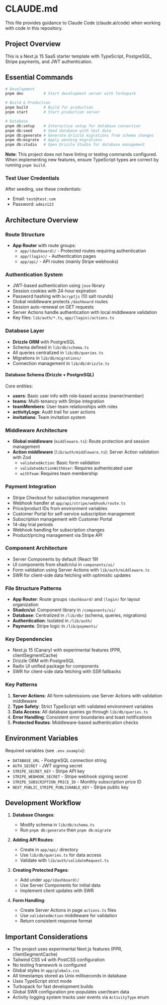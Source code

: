 # CLAUDE.md

This file provides guidance to Claude Code (claude.ai/code) when working with code in this repository.

## Project Overview

This is a Next.js 15 SaaS starter template with TypeScript, PostgreSQL, Stripe payments, and JWT authentication.

## Essential Commands

```bash
# Development
pnpm dev         # Start development server with Turbopack

# Build & Production
pnpm build       # Build for production
pnpm start       # Start production server

# Database
pnpm db:setup    # Interactive setup for database connection
pnpm db:seed     # Seed database with test data
pnpm db:generate # Generate Drizzle migrations from schema changes
pnpm db:migrate  # Apply pending migrations
pnpm db:studio   # Open Drizzle Studio for database management
```

**Note**: This project does not have linting or testing commands configured. When implementing new features, ensure TypeScript types are correct by running `pnpm build`.

### Test User Credentials

After seeding, use these credentials:
- Email: `test@test.com`
- Password: `admin123`

## Architecture Overview

### Route Structure
- **App Router** with route groups:
  - `app/(dashboard)/` - Protected routes requiring authentication
  - `app/(login)/` - Authentication pages
  - `app/api/` - API routes (mainly Stripe webhooks)

### Authentication System
- JWT-based authentication using `jose` library
- Session cookies with 24-hour expiration
- Password hashing with `bcryptjs` (10 salt rounds)
- Global middleware protects `/dashboard` routes
- Session auto-renewal on GET requests
- Server Actions handle authentication with local middleware validation
- Key files: `lib/auth/*.ts`, `app/(login)/actions.ts`

### Database Layer
- **Drizzle ORM** with PostgreSQL
- Schema defined in `lib/db/schema.ts`
- All queries centralized in `lib/db/queries.ts`
- Migrations in `lib/db/migrations/`
- Connection management in `lib/db/drizzle.ts`

#### Database Schema (Drizzle + PostgreSQL)
Core entities:
- **users**: Basic user info with role-based access (owner/member)
- **teams**: Multi-tenancy with Stripe integration
- **teamMembers**: User-team relationships with roles
- **activityLogs**: Audit trail for user actions
- **invitations**: Team invitation system

### Middleware Architecture
- **Global middleware** (`middleware.ts`): Route protection and session management
- **Action middleware** (`lib/auth/middleware.ts`): Server Action validation with Zod
  - `validatedAction`: Basic form validation
  - `validatedActionWithUser`: Requires authenticated user
  - `withTeam`: Requires team membership

### Payment Integration
- Stripe Checkout for subscription management
- Webhook handler at `app/api/stripe/webhook/route.ts`
- Price/product IDs from environment variables
- Customer Portal for self-service subscription management
- Subscription management with Customer Portal
- 14-day trial periods
- Webhook handling for subscription changes
- Product/pricing management via Stripe API

### Component Architecture
- Server Components by default (React 19)
- UI components from shadcn/ui in `components/ui/`
- Form validation using Server Actions with `lib/auth/middleware.ts`
- SWR for client-side data fetching with optimistic updates

### File Structure Patterns
- **App Router**: Route groups `(dashboard)` and `(login)` for layout organization
- **Shadcn/ui**: Component library in `/components/ui/`
- **Database**: Centralized in `/lib/db/` (schema, queries, migrations)
- **Authentication**: Isolated in `/lib/auth/`
- **Payments**: Stripe logic in `/lib/payments/`

### Key Dependencies
- Next.js 15 (Canary) with experimental features (PPR, clientSegmentCache)
- Drizzle ORM with PostgreSQL
- Radix UI unified package for components
- SWR for client-side data fetching with SSR fallbacks

### Key Patterns
1. **Server Actions**: All form submissions use Server Actions with validation middleware
2. **Type Safety**: Strict TypeScript with validated environment variables
3. **Data Access**: All database queries go through `lib/db/queries.ts`
4. **Error Handling**: Consistent error boundaries and toast notifications
5. **Protected Routes**: Middleware-based authentication checks

## Environment Variables

Required variables (see `.env.example`):
- `DATABASE_URL` - PostgreSQL connection string
- `AUTH_SECRET` - JWT signing secret
- `STRIPE_SECRET_KEY` - Stripe API key
- `STRIPE_WEBHOOK_SECRET` - Stripe webhook signing secret
- `STRIPE_SUBSCRIPTION_PRICE_ID` - Monthly subscription price ID
- `NEXT_PUBLIC_STRIPE_PUBLISHABLE_KEY` - Stripe public key

## Development Workflow

1. **Database Changes**: 
   - Modify schema in `lib/db/schema.ts`
   - Run `pnpm db:generate` then `pnpm db:migrate`

2. **Adding API Routes**:
   - Create in `app/api/` directory
   - Use `lib/db/queries.ts` for data access
   - Validate with `lib/auth/validateRequest.ts`

3. **Creating Protected Pages**:
   - Add under `app/(dashboard)/`
   - Use Server Components for initial data
   - Implement client updates with SWR

4. **Form Handling**:
   - Create Server Actions in page `actions.ts` files
   - Use `validatedAction` middleware for validation
   - Return consistent response format

## Important Considerations

- The project uses experimental Next.js features (PPR, clientSegmentCache)
- Tailwind CSS v4 with PostCSS configuration
- No testing framework is configured
- Global styles in `app/globals.css`
- All timestamps stored as Unix milliseconds in database
- Uses TypeScript strict mode
- Turbopack for fast development builds
- Global SWR configuration pre-populates user/team data
- Activity logging system tracks user events via `ActivityType` enum
